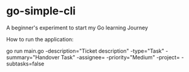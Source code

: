 # go-simple-cli
A beginner's experiment to start my Go learning Journey

How to run the application:

go run main.go -description="Ticket description" -type="Task" -summary="Handover Task" -assignee=<uid of user from Jira> -priority="Medium" -project=<project name> -subtasks=false
